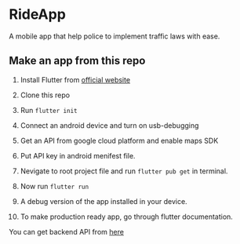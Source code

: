# RideApp

A mobile app that help police to implement traffic laws with ease.

## Make an app from this repo

1. Install Flutter from [official website](https://flutter.dev/)

2. Clone this repo

3. Run `flutter init`

4. Connect an android device and turn on usb-debugging

5. Get an API from google cloud platform and enable maps SDK

6. Put API key in android menifest file.

7. Nevigate to root project file and run `flutter pub get` in terminal.

8. Now run `flutter run`

9. A debug version of the app installed in your device.

10. To make production ready app, go through flutter documentation.

You can get backend API from [here](https://morning-scrubland-63803.herokuapp.com/debug)
